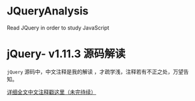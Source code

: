 # JQueryAnalysis
Read JQuery in order to study JavaScript
# jQuery- v1.11.3 源码解读

`jQuery` 源码中，中文注释是我的解读 ，才疏学浅，注释若有不正之处，万望告知。

[详细全文中文注释戳这里（未完待续）](myRead/jquery_v1.11.3_myRead.js)
